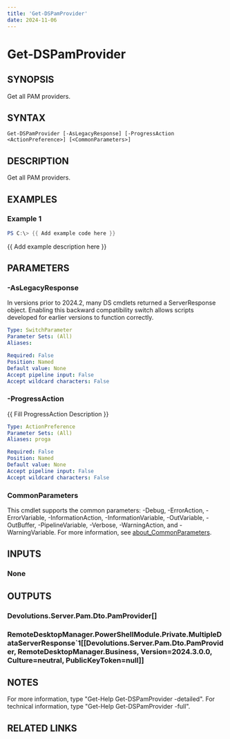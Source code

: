 ```yaml
---
title: 'Get-DSPamProvider'
date: 2024-11-06
---
```



# Get-DSPamProvider

## SYNOPSIS
Get all PAM providers.

## SYNTAX

```
Get-DSPamProvider [-AsLegacyResponse] [-ProgressAction <ActionPreference>] [<CommonParameters>]
```

## DESCRIPTION
Get all PAM providers.

## EXAMPLES

### Example 1
```powershell
PS C:\> {{ Add example code here }}
```

{{ Add example description here }}

## PARAMETERS

### -AsLegacyResponse
In versions prior to 2024.2, many DS cmdlets returned a ServerResponse object.
Enabling this backward compatibility switch allows scripts developed for earlier versions to function correctly.

```yaml
Type: SwitchParameter
Parameter Sets: (All)
Aliases:

Required: False
Position: Named
Default value: None
Accept pipeline input: False
Accept wildcard characters: False
```

### -ProgressAction
{{ Fill ProgressAction Description }}

```yaml
Type: ActionPreference
Parameter Sets: (All)
Aliases: proga

Required: False
Position: Named
Default value: None
Accept pipeline input: False
Accept wildcard characters: False
```

### CommonParameters
This cmdlet supports the common parameters: -Debug, -ErrorAction, -ErrorVariable, -InformationAction, -InformationVariable, -OutVariable, -OutBuffer, -PipelineVariable, -Verbose, -WarningAction, and -WarningVariable. For more information, see [about_CommonParameters](http://go.microsoft.com/fwlink/?LinkID=113216).

## INPUTS

### None
## OUTPUTS

### Devolutions.Server.Pam.Dto.PamProvider[]
### RemoteDesktopManager.PowerShellModule.Private.MultipleDataServerResponse`1[[Devolutions.Server.Pam.Dto.PamProvider, RemoteDesktopManager.Business, Version=2024.3.0.0, Culture=neutral, PublicKeyToken=null]]
## NOTES
For more information, type "Get-Help Get-DSPamProvider -detailed".
For technical information, type "Get-Help Get-DSPamProvider -full".

## RELATED LINKS
